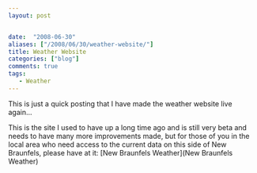 ```yaml
---
layout: post


date:  "2008-06-30"
aliases: ["/2008/06/30/weather-website/"]
title: Weather Website
categories: ["blog"]
comments: true
tags:
   - Weather
---
```

This is just a quick posting that I have made the weather website live again... 

This is the site I used to have up a long time ago and is still very beta and needs to have many more improvements made, but for those of you in the local area who need access to the current data on this side of New Braunfels, please have at it:
[New Braunfels Weather](New Braunfels Weather)
